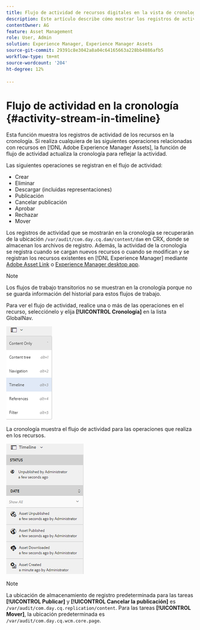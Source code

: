 ```yaml
---
title: Flujo de actividad de recursos digitales en la vista de cronología
description: Este artículo describe cómo mostrar los registros de actividad de los recursos en la cronología.
contentOwner: AG
feature: Asset Management
role: User, Admin
solution: Experience Manager, Experience Manager Assets
source-git-commit: 29391c8e3042a8a04c64165663a228bb4886afb5
workflow-type: tm+mt
source-wordcount: '204'
ht-degree: 12%

---
```


# Flujo de actividad en la cronología {#activity-stream-in-timeline}

Esta función muestra los registros de actividad de los recursos en la cronología. Si realiza cualquiera de las siguientes operaciones relacionadas con recursos en [!DNL Adobe Experience Manager Assets], la función de flujo de actividad actualiza la cronología para reflejar la actividad.

Las siguientes operaciones se registran en el flujo de actividad:

* Crear
* Eliminar
* Descargar (incluidas representaciones)
* Publicación
* Cancelar publicación
* Aprobar
* Rechazar
* Mover

Los registros de actividad que se mostrarán en la cronología se recuperarán de la ubicación `/var/audit/com.day.cq.dam/content/dam` en CRX, donde se almacenan los archivos de registro. Además, la actividad de la cronología se registra cuando se cargan nuevos recursos o cuando se modifican y se registran los recursos existentes en [!DNL Experience Manager] mediante [Adobe Asset Link](https://helpx.adobe.com/enterprise/admin-guide.html/enterprise/using/manage-assets-using-adobe-asset-link.ug.html) o [Experience Manager desktop app](https://experienceleague.adobe.com/docs/experience-manager-desktop-app/using/release-notes.html).

>[!NOTE]
>
>Los flujos de trabajo transitorios no se muestran en la cronología porque no se guarda información del historial para estos flujos de trabajo.

Para ver el flujo de actividad, realice una o más de las operaciones en el recurso, selecciónelo y elija **[!UICONTROL Cronología]** en la lista GlobalNav.

![cronología-2](assets/timeline-2.png)

La cronología muestra el flujo de actividad para las operaciones que realiza en los recursos.

![flujo_de_actividad](assets/activity_stream.png)

>[!NOTE]
>
>La ubicación de almacenamiento de registro predeterminada para las tareas **[!UICONTROL Publicar]** y **[!UICONTROL Cancelar la publicación]** es `/var/audit/com.day.cq.replication/content`. Para las tareas **[!UICONTROL Mover]**, la ubicación predeterminada es `/var/audit/com.day.cq.wcm.core.page`.
